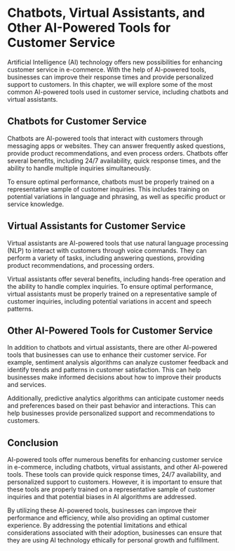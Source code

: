 Chatbots, Virtual Assistants, and Other AI-Powered Tools for Customer Service
============================================================================================================================

Artificial Intelligence (AI) technology offers new possibilities for enhancing customer service in e-commerce. With the help of AI-powered tools, businesses can improve their response times and provide personalized support to customers. In this chapter, we will explore some of the most common AI-powered tools used in customer service, including chatbots and virtual assistants.

Chatbots for Customer Service
-----------------------------

Chatbots are AI-powered tools that interact with customers through messaging apps or websites. They can answer frequently asked questions, provide product recommendations, and even process orders. Chatbots offer several benefits, including 24/7 availability, quick response times, and the ability to handle multiple inquiries simultaneously.

To ensure optimal performance, chatbots must be properly trained on a representative sample of customer inquiries. This includes training on potential variations in language and phrasing, as well as specific product or service knowledge.

Virtual Assistants for Customer Service
---------------------------------------

Virtual assistants are AI-powered tools that use natural language processing (NLP) to interact with customers through voice commands. They can perform a variety of tasks, including answering questions, providing product recommendations, and processing orders.

Virtual assistants offer several benefits, including hands-free operation and the ability to handle complex inquiries. To ensure optimal performance, virtual assistants must be properly trained on a representative sample of customer inquiries, including potential variations in accent and speech patterns.

Other AI-Powered Tools for Customer Service
-------------------------------------------

In addition to chatbots and virtual assistants, there are other AI-powered tools that businesses can use to enhance their customer service. For example, sentiment analysis algorithms can analyze customer feedback and identify trends and patterns in customer satisfaction. This can help businesses make informed decisions about how to improve their products and services.

Additionally, predictive analytics algorithms can anticipate customer needs and preferences based on their past behavior and interactions. This can help businesses provide personalized support and recommendations to customers.

Conclusion
----------

AI-powered tools offer numerous benefits for enhancing customer service in e-commerce, including chatbots, virtual assistants, and other AI-powered tools. These tools can provide quick response times, 24/7 availability, and personalized support to customers. However, it is important to ensure that these tools are properly trained on a representative sample of customer inquiries and that potential biases in AI algorithms are addressed.

By utilizing these AI-powered tools, businesses can improve their performance and efficiency, while also providing an optimal customer experience. By addressing the potential limitations and ethical considerations associated with their adoption, businesses can ensure that they are using AI technology ethically for personal growth and fulfillment.
